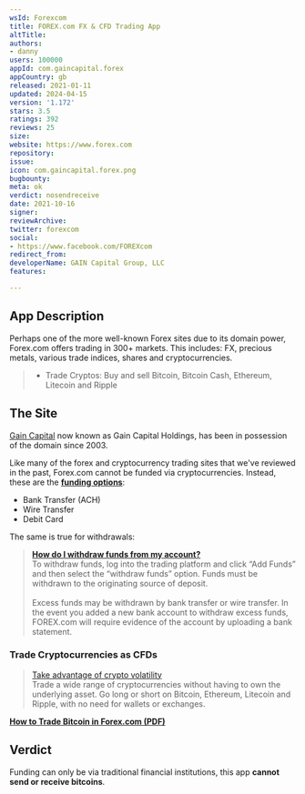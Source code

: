```yaml
---
wsId: Forexcom
title: FOREX.com FX & CFD Trading App
altTitle: 
authors:
- danny
users: 100000
appId: com.gaincapital.forex
appCountry: gb
released: 2021-01-11
updated: 2024-04-15
version: '1.172'
stars: 3.5
ratings: 392
reviews: 25
size: 
website: https://www.forex.com
repository: 
issue: 
icon: com.gaincapital.forex.png
bugbounty: 
meta: ok
verdict: nosendreceive
date: 2021-10-16
signer: 
reviewArchive: 
twitter: forexcom
social:
- https://www.facebook.com/FOREXcom
redirect_from: 
developerName: GAIN Capital Group, LLC
features: 

---
```


## App Description

Perhaps one of the more well-known Forex sites due to its domain power, Forex.com offers trading in 300+ markets. This includes: FX, precious metals, various trade indices, shares and cryptocurrencies.

> - Trade Cryptos: Buy and sell Bitcoin, Bitcoin Cash, Ethereum, Litecoin and Ripple

## The Site

[Gain Capital](https://web.archive.org/web/20030130204714/http://www.forex.com/) now known as Gain Capital Holdings, has been in possession of the domain since 2003. 

Like many of the forex and cryptocurrency trading sites that we've reviewed in the past, Forex.com cannot be funded via cryptocurrencies. Instead, these are the **[funding options](https://www.forex.com/en-us/support/faqs/funding/)**:

- Bank Transfer (ACH)
- Wire Transfer
- Debit Card

The same is true for withdrawals:

> **[How do I withdraw funds from my account?](https://www.forex.com/en-us/support/faqs/withdrawals/)**<br> 
To withdraw funds, log into the trading platform and click “Add Funds” and then select the “withdraw funds” option. Funds must be withdrawn to the originating source of deposit.<br><br>
Excess funds may be withdrawn by bank transfer or wire transfer. In the event you added a new bank account to withdraw excess funds, FOREX.com will require evidence of the account by uploading a bank statement.

### Trade Cryptocurrencies as CFDs

> [Take advantage of crypto volatility](https://www.forex.com/en/markets/cryptocurrency-trading/)<br>
Trade a wide range of cryptocurrencies without having to own the underlying asset. Go long or short on Bitcoin, Ethereum, Litecoin and Ripple, with no need for wallets or exchanges.

[**How to Trade Bitcoin in Forex.com (PDF)**](https://www.forex.com/~/media/forex/files/education/guides/uk/how-to-trade-bitcoin-uk-2018.pdf)

## Verdict

Funding can only be via traditional financial institutions, this app **cannot send or receive bitcoins**.
